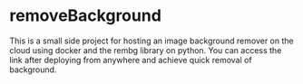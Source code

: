 # removeBackground
This is a small side project for hosting an image background remover on the cloud using docker and the rembg library on python. You can access the link after deploying from anywhere and achieve quick removal of background. 
